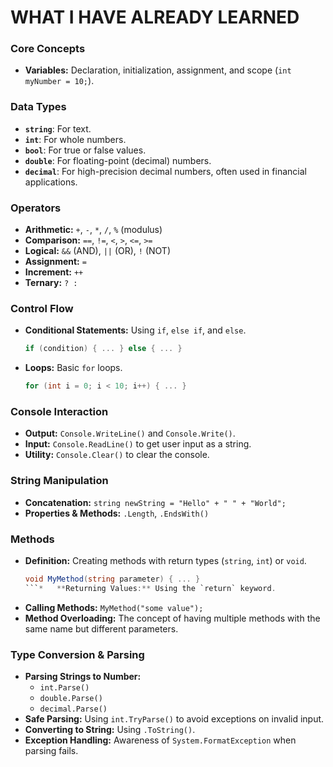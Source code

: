 # WHAT I HAVE ALREADY LEARNED

### **Core Concepts**
*   **Variables:** Declaration, initialization, assignment, and scope (`int myNumber = 10;`).

### **Data Types**
*   **`string`**: For text.
*   **`int`**: For whole numbers.
*   **`bool`**: For true or false values.
*   **`double`**: For floating-point (decimal) numbers.
*   **`decimal`**: For high-precision decimal numbers, often used in financial applications.

### **Operators**
*   **Arithmetic:** `+`, `-`, `*`, `/`, `%` (modulus)
*   **Comparison:** `==`, `!=`, `<`, `>`, `<=`, `>=`
*   **Logical:** `&&` (AND), `||` (OR), `!` (NOT)
*   **Assignment:** `=`
*   **Increment:** `++`
*   **Ternary:** `? :`

### **Control Flow**
*   **Conditional Statements:** Using `if`, `else if`, and `else`.
    ```csharp
    if (condition) { ... } else { ... }
    ```
*   **Loops:** Basic `for` loops.
    ```csharp
    for (int i = 0; i < 10; i++) { ... }
    ```

### **Console Interaction**
*   **Output:** `Console.WriteLine()` and `Console.Write()`.
*   **Input:** `Console.ReadLine()` to get user input as a string.
*   **Utility:** `Console.Clear()` to clear the console.

### **String Manipulation**
*   **Concatenation:** `string newString = "Hello" + " " + "World";`
*   **Properties & Methods:** `.Length`, `.EndsWith()`

### **Methods**
*   **Definition:** Creating methods with return types (`string`, `int`) or `void`.
    ```csharp
    void MyMethod(string parameter) { ... }
    ```*   **Returning Values:** Using the `return` keyword.
*   **Calling Methods:** `MyMethod("some value");`
*   **Method Overloading:** The concept of having multiple methods with the same name but different parameters.

### **Type Conversion & Parsing**
*   **Parsing Strings to Number:**
    *   `int.Parse()`
    *   `double.Parse()`
    *   `decimal.Parse()`
*   **Safe Parsing:** Using `int.TryParse()` to avoid exceptions on invalid input.
*   **Converting to String:** Using `.ToString()`.
*   **Exception Handling:** Awareness of `System.FormatException` when parsing fails.